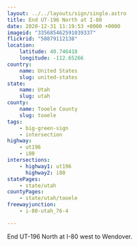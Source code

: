 ```yaml
---
layout: ../../layouts/sign/single.astro
title: End UT-196 North at I-80
date: 2020-12-31 11:19:53 +0000 +0000
imageid: "335685462591039337"
flickrid: "50879112138"
location:
    latitude: 40.746418
    longitude: -112.65266
country:
    name: United States
    slug: united-states
state:
    name: Utah
    slug: utah
county:
    name: Tooele County
    slug: tooele
tags:
    - big-green-sign
    - intersection
highway:
    - ut196
    - i80
intersections:
    - highway1: ut196
      highway2: i80
statePages:
    - state/utah
countyPages:
    - state/utah/tooele
freewayjunction:
    - i-80-utah_76-4

---
```

End UT-196 North at I-80 west to Wendover.